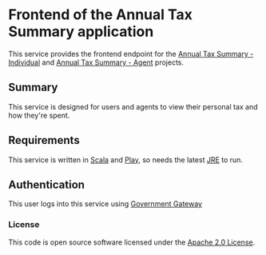 
Frontend of the Annual Tax Summary application
======================================================================

This service provides the frontend endpoint for the [Annual Tax Summary - Individual](https://github.com/hmrc/tax-summaries) and [Annual Tax Summary - Agent](https://github.com/hmrc/tax-summaries-agent) projects.

Summary
---------------

This service is designed for users and agents to view their personal tax and how they're spent.


Requirements
---------------

This service is written in [Scala] and [Play], so needs the latest [JRE] to run.


Authentication
------------

This user logs into this service using [Government Gateway]


### License

This code is open source software licensed under the [Apache 2.0 License]("http://www.apache.org/licenses/LICENSE-2.0.html").


[Scala]: http://www.scala-lang.org/
[Play]: http://playframework.com/
[JRE]: http://www.oracle.com/technetwork/java/javase/overview/index.html
[Government Gateway]: http://www.gateway.gov.uk/
    
